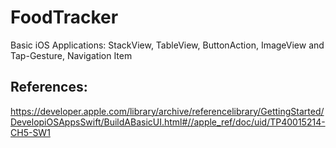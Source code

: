 # FoodTracker
Basic iOS Applications: StackView, TableView, ButtonAction, ImageView and Tap-Gesture, Navigation Item



References:
----------
https://developer.apple.com/library/archive/referencelibrary/GettingStarted/DevelopiOSAppsSwift/BuildABasicUI.html#//apple_ref/doc/uid/TP40015214-CH5-SW1
